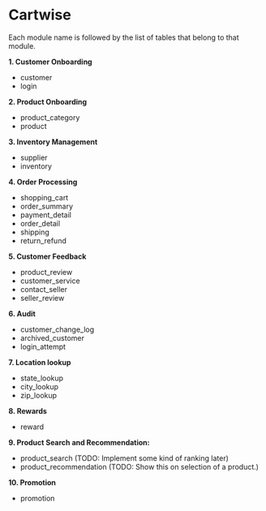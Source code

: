 # Cartwise

Each module name is followed by the list of tables that belong to that module.

**1. Customer Onboarding**

- customer
- login

**2. Product Onboarding**

- product_category
- product

**3. Inventory Management**

- supplier
- inventory

**4. Order Processing**

- shopping_cart
- order_summary
- payment_detail
- order_detail
- shipping
- return_refund

**5. Customer Feedback**

- product_review
- customer_service
- contact_seller
- seller_review

**6. Audit**

- customer_change_log
- archived_customer
- login_attempt

**7. Location lookup**

- state_lookup
- city_lookup
- zip_lookup

**8. Rewards**

- reward

**9. Product Search and Recommendation:**

- product_search (TODO: Implement some kind of ranking later)
- product_recommendation (TODO: Show this on selection of a product.)

**10. Promotion**

- promotion
